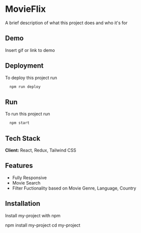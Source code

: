 
# MovieFlix

A brief description of what this project does and who it's for


## Demo

Insert gif or link to demo


## Deployment

To deploy this project run

```bash
  npm run deploy
```
## Run

To run this project run

```bash
  npm start
```


## Tech Stack

**Client:** React, Redux, Tailwind CSS


## Features

- Fully Responsive
- Movie Search
- Filter Fuctionality based on Movie Genre, Language, Country


## Installation

Install my-project with npm


  npm install my-project
  cd my-project
```
    